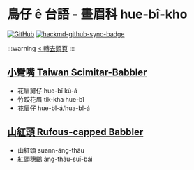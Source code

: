 # 鳥仔 ê 台語 - 畫眉科 hue-bî-kho

[![GitHub](https://img.shields.io/badge/GitHub-black?logo=github)](https://github.com/siansiansu/tsiau-a-e-mia)
[![hackmd-github-sync-badge](https://hackmd.io/ug0LLOc2Re-fyTmosR4rTA/badge)](https://hackmd.io/ug0LLOc2Re-fyTmosR4rTA)

:::warning
[< 轉去頭頁](https://hackmd.io/@siansiansu/Hy4VzNvha)
:::

## [小彎嘴 Taiwan Scimitar-Babbler](https://www.instagram.com/p/CXEK7PLPQ27/)

- 花眉舅仔 hue-bî kū-á
- 竹跤花眉 tik-kha hue-bî
- 花眉仔 hue-bî-á/hua-bî-á

## [山紅頭 Rufous-capped Babbler](https://www.instagram.com/p/CmtzGiYvaFf/)

- 山紅頭 suann-âng-thâu
- 紅頭穗鶥 âng-thâu-suī-bâi
